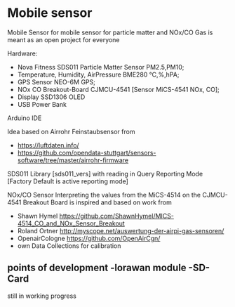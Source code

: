 # Mobile sensor

Mobile Sensor for mobile sensor for particle matter and NOx/CO Gas 
is meant as an open project for everyone

Hardware:
- Nova Fitness SDS011 Particle Matter Sensor PM2.5,PM10; 
- Temperature, Humidity, AirPressure BME280 °C,%,hPA; 
- GPS Sensor NEO-6M GPS; 
- NOx CO Breakout-Board CJMCU-4541 [Sensor MiCS-4541 NOx, CO]; 
- Display SSD1306 OLED
- USB Power Bank


Arduino IDE


Idea based on Airrohr Feinstaubsensor from 
- https://luftdaten.info/ 
- https://github.com/opendata-stuttgart/sensors-software/tree/master/airrohr-firmware


SDS011 Library [sds011_vers] with reading in Query Reporting Mode [Factory Default is active reporting mode]


NOx/CO Sensor
Interpreting the values from the MiCS-4514 on the CJMCU-4541 Breakout Board 
is inspired and based on work from
- Shawn Hymel https://github.com/ShawnHymel/MICS-4514_CO_and_NOx_Sensor_Breakout
- Roland Ortner http://myscope.net/auswertung-der-airpi-gas-sensoren/ 
- OpenairCologne https://github.com/OpenAirCgn/
- own Data Collections for calibration


points of development
-lorawan module
-SD-Card
-


still in working progress



